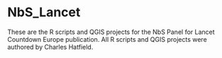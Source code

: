 # NbS_Lancet

These are the R scripts and QGIS projects for the NbS Panel for Lancet Countdown Europe publication. All R scripts and QGIS projects were authored by Charles Hatfield.
